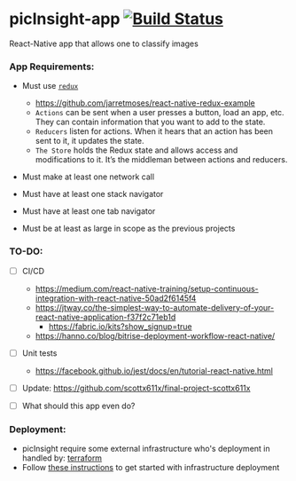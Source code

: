 # picInsight-app [![Build Status](https://travis-ci.org/scottx611x/picInsight-app.svg?branch=master)](https://travis-ci.org/scottx611x/picInsight-app)
React-Native app that allows one to classify images

### App Requirements:
- Must use [`redux`](https://github.com/reactjs/react-redux)
	- https://github.com/jarretmoses/react-native-redux-example
	- `Actions` can be sent when a user presses a button, load an app, etc. They can contain information that you want to add to the state.
	- `Reducers` listen for actions. When it hears that an action has been sent to it, it updates the state.
	- `The Store` holds the Redux state and allows access and modifications to it. It’s the middleman between actions and reducers.

- Must make at least one network call
- Must have at least one stack navigator
- Must have at least one tab navigator
- Must be at least as large in scope as the previous projects

### TO-DO:
- [ ] CI/CD
	- https://medium.com/react-native-training/setup-continuous-integration-with-react-native-50ad2f6145f4
	- https://jtway.co/the-simplest-way-to-automate-delivery-of-your-react-native-application-f37f2c71eb1d
	  - https://fabric.io/kits?show_signup=true
	- https://hanno.co/blog/bitrise-deployment-workflow-react-native/
- [ ] Unit tests
	- https://facebook.github.io/jest/docs/en/tutorial-react-native.html
- [ ] Update: https://github.com/scottx611x/final-project-scottx611x
- [ ] What should this app even do?


### Deployment:
- picInsight require some external infrastructure who's deployment in handled by: [terraform](https://www.terraform.io)
- Follow [these instructions]() to get started with infrastructure deployment
